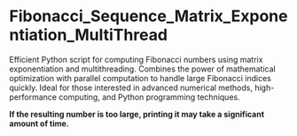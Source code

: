 # Fibonacci_Sequence_Matrix_Exponentiation_MultiThread
Efficient Python script for computing Fibonacci numbers using matrix exponentiation and multithreading. Combines the power of mathematical optimization with parallel computation to handle large Fibonacci indices quickly. Ideal for those interested in advanced numerical methods, high-performance computing, and Python programming techniques.

**If the resulting number is too large, printing it may take a significant amount of time.**
